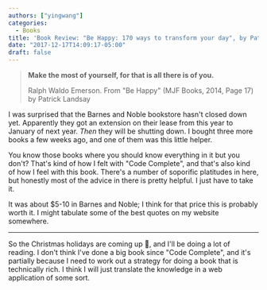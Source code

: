 ```yaml
---
authors: ["yingwang"]
categories:
  - Books
title: 'Book Review: "Be Happy: 170 ways to transform your day", by Patrick Lindsay'
date: "2017-12-17T14:09:17-05:00"
draft: false
---
```


> **Make the most of yourself, for that is all there is of you.**
>
> Ralph Waldo Emerson. From "Be Happy" (MJF Books, 2014, Page 17) by Patrick Landsay

I was surprised that the Barnes and Noble bookstore hasn't closed down yet. Apparently they got an extension on their lease from this year to January of next year. _Then_ they will be shutting down. I bought three more books a few weeks ago, and one of them was this little helper.

You know those books where you should know everything in it but you don't? That's kind of how I felt with "Code Complete", and that's also kind of how I feel with this book. There's a number of soporific platitudes in here, but honestly most of the advice in there is pretty helpful. I just have to take it.

It was about $5-10 in Barnes and Noble; I think for that price this is probably worth it. I might tabulate some of the best quotes on my website somewhere.

---

So the Christmas holidays are coming up :christmas_tree:, and I'll be doing a lot of reading. I don't think I've done a big book since "Code Complete", and it's partially because I need to work out a strategy for doing a book that is technically rich. I think I will just translate the knowledge in a web application of some sort.
